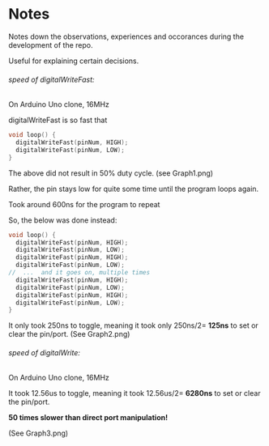 # Notes

Notes down the observations, experiences and occorances during the development of the repo.

Useful for explaining certain decisions.


###### speed of digitalWriteFast:

On Arduino Uno clone, 16MHz

digitalWriteFast is so fast that 

```C++
void loop() {
  digitalWriteFast(pinNum, HIGH);
  digitalWriteFast(pinNum, LOW);
}
```

The above did not result in 50% duty cycle. (see Graph1.png)

Rather, the pin stays low for quite some time until the program loops again. 

Took around 600ns for the program to repeat


So, the below was done instead:

```C++
void loop() {
  digitalWriteFast(pinNum, HIGH);
  digitalWriteFast(pinNum, LOW);
  digitalWriteFast(pinNum, HIGH);
  digitalWriteFast(pinNum, LOW);
//	...  and it goes on, multiple times
  digitalWriteFast(pinNum, HIGH);
  digitalWriteFast(pinNum, LOW);
  digitalWriteFast(pinNum, HIGH);
  digitalWriteFast(pinNum, LOW);
}
```

It only took 250ns to toggle, meaning it took only 250ns/2= **125ns** to set or clear the pin/port.
(See Graph2.png)

###### speed of digitalWrite:

On Arduino Uno clone, 16MHz

It took 12.56us to toggle, meaning it took 12.56us/2= **6280ns** to set or clear the pin/port.

**50 times slower than direct port manipulation!**

(See Graph3.png)

